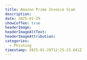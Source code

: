---title: Amazon Prime Invoice Scam
description: 
date: 2025-01-29
showCoffee: true
headerImage: 
headerImageAltText: 
headerImageAttribution: 
categories:
  - Phishing
timestamp: 2025-01-29T12:25:23.641Z
---
